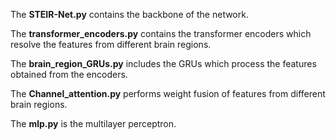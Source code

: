 The **STEIR-Net.py** contains the backbone of the network.

The **transformer_encoders.py** contains the transformer encoders which resolve the features from different brain regions.

The **brain_region_GRUs.py** includes the GRUs which process the features obtained from the encoders.

The **Channel_attention.py** performs weight fusion of features from different brain regions.

The **mlp.py** is the multilayer perceptron.